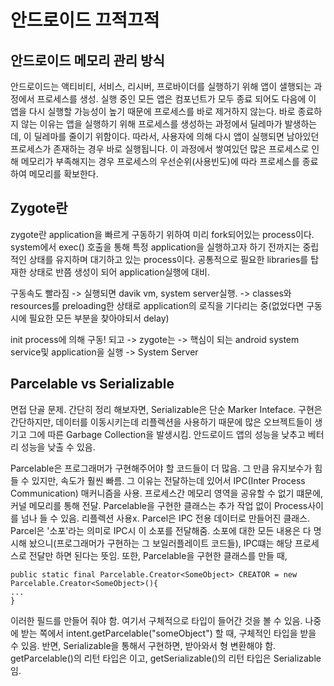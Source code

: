 # 안드로이드 끄적끄적


## 안드로이드 메모리 관리 방식
안드로이드는 액티비티, 서비스, 리시버, 프로바이더를 실행하기 위해 앱이 샐행되는 과정에서 프로세스를 생성. 실행 중인 모든 앱은 컴포넌트가 모두 종료 되어도
다음에 이 앱을 다시 실행할 가능성이 높기 때문에 프로세스를 바로 제거하지 않는다. 바로 종료하지 않는 이유는 앱을 실행하기 위해 프로세스를 생성하는 과정에서
딜레마가 발생하는데, 이 딜레마를 줄이기 위함이다. 따라서, 사용자에 의해 다시 앱이 실행되면 남아있던 프로세스가 존재하는 경우 바로 실행됩니다.
이 과정에서 쌓여있던 많은 프로세스로 인해 메모리가 부족해지는 경우 프로세스의 우선순위(사용빈도)에 따라 프로세스를 종료하여 메모리를 확보한다.


## Zygote란
zygote란 application을 빠르게 구동하기 위하여 미리 fork되어있는 process이다. system에서 exec() 호출을 통해 특정 application을 실행하고자 하기 전까지는 중립적인 상태를 유지하며 대기하고 있는 process이다. 공통적으로 필요한 libraries를 탑재한 상태로 반쯤 생성이 되어 application실행에 대비. 

구동속도 빨라짐 -> 실행되면 davik vm, system server실행. -> classes와 resources를 preloading한 상태로 application의 로직을 기다리는 중(없었다면 구동 시에 필요한 모든 부분을 찾아야되서 delay)

init process에 의해 구동! 되고 -> zygote는 -> 핵심이 되는 android system service및 application을 실행 -> System Server

## Parcelable vs Serializable
면접 단골 문제. 
 간단히 정리 해보자면, Serializable은 단순 Marker Inteface. 구현은 간단하지만, 데이터를 이동시키는데 리플렉션을 사용하기 때문에 많은 오브젝트들이 생기고 그에 따른 Garbage Collection을 발생시킴. 안드로이드 앱의 성능을 낮추고 베터리 성능을 낮출 수 있음.
 
 Parcelable은 프로그래머가 구현해주어야 할 코드들이 더 많음. 그 만큼 유지보수가 힘들 수 있지만, 속도가 훨씬 빠름. 그 이유는 전달하는데 있어서 IPC(Inter Process Communication) 매커니즘을 사용. 프로세스간 메모리 영역을 공유할 수 없기 떄문에, 커널 메모리를 통해 전달. Parcelable을 구현한 클래스는 추가 작업 없이 Process사이를 넘나 들 수 있음. 리플렉션 사용x.
 Parcel은 IPC 전용 데이터로 만들어진 클래스. Parcel은 '소포'라는 의미로 IPC시 이 소포를 전달해줌. 소포에 대한 모든 내용은 다 명시해 놨으니(프로그래머가 구현하는 그 보일러플레이트 코드들), IPC떄는 해당 프로세스로 전달만 하면 된다는 뜻임.
 또한, Parcelable을 구현한 클래스를 만들 때, 
 
    public static final Parcelable.Creator<SomeObject> CREATOR = new Parcelable.Creator<SomeObject>(){
    ...    
    }

이러한 필드를 만들어 줘야 함. 여기서 구체적으로 <SomeObject>타입이 들어간 것을 볼 수 있음. 나중에 받는 쪽에서 intent.getParcelable("someObject") 할 때, 구체적인 타입을 받을 수 있음. 반면, Serializable을 통해서 구현하면, 받아와서 형 변환해야 함.
getParcelable()의 리턴 타입은 <T extends Parcelable>이고, getSerializable()의 리턴 타입은 Serializable임.
